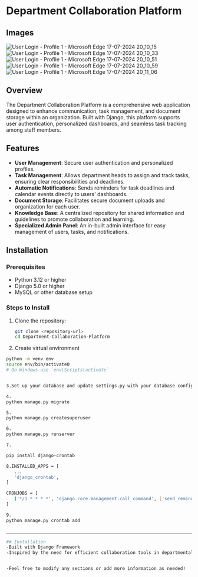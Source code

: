 # Department Collaboration Platform
## Images

![User Login - Profile 1 - Microsoft​ Edge 17-07-2024 20_10_15](https://github.com/user-attachments/assets/ff0b29f6-158a-42f0-b088-42e193dbe764)
![User Login - Profile 1 - Microsoft​ Edge 17-07-2024 20_10_33](https://github.com/user-attachments/assets/748f5894-3483-4ddd-b281-e52d92e455b7)
![User Login - Profile 1 - Microsoft​ Edge 17-07-2024 20_10_51](https://github.com/user-attachments/assets/d26cc849-cb0a-4783-a6ed-863b86984078)
![User Login - Profile 1 - Microsoft​ Edge 17-07-2024 20_10_59](https://github.com/user-attachments/assets/62a19659-8536-4d7c-a571-a3698e91f98a)
![User Login - Profile 1 - Microsoft​ Edge 17-07-2024 20_11_06](https://github.com/user-attachments/assets/c0b9e5fb-6340-4a82-b5c5-db3958afa096)


## Overview

The Department Collaboration Platform is a comprehensive web application designed to enhance communication, task management, and document storage within an organization. Built with Django, this platform supports user authentication, personalized dashboards, and seamless task tracking among staff members.

## Features

- **User Management**: Secure user authentication and personalized profiles.
- **Task Management**: Allows department heads to assign and track tasks, ensuring clear responsibilities and deadlines.
- **Automatic Notifications**: Sends reminders for task deadlines and calendar events directly to users' dashboards.
- **Document Storage**: Facilitates secure document uploads and organization for each user.
- **Knowledge Base**: A centralized repository for shared information and guidelines to promote collaboration and learning.
- **Specialized Admin Panel**: An in-built admin interface for easy management of users, tasks, and notifications.

## Installation

### Prerequisites

- Python 3.12 or higher
- Django 5.0 or higher
- MySQL or other database setup

### Steps to Install

1. Clone the repository:

   ```bash
   git clone <repository-url>
   cd Department-Collaboration-Platform
   
2. Create virtual environment
 ```bash
python -m venv env
source env/bin/activate0
# On Windows use `env\Scripts\activate`


3.Set up your database and update settings.py with your database configuration.

4.
python manage.py migrate

5.
python manage.py createsuperuser

6.
python manage.py runserver

7.

pip install django-crontab

8.INSTALLED_APPS = [
    ...
    'django_crontab',
]

CRONJOBS = [
    ('*/1 * * * *', 'django.core.management.call_command', ['send_reminders']),
]

9.
python manage.py crontab add

__________________________________________________________________________________________________________________________

## Installation
-Built with Django Framework
-Inspired by the need for efficient collaboration tools in departmental environments


-Feel free to modify any sections or add more information as needed!




